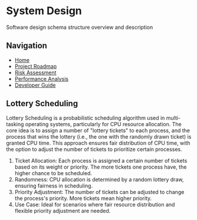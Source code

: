 ﻿# System Design

Software design schema structure overview and description


## Navigation
- [Home](Home.md)
- [Project Roadmap](RoadMap.md)
- [Risk Assessment](Risk.md)
- [Performance Analysis](Performance.md)
- [Developer Guide](Developer.md)


## Lottery Scheduling

Lottery Scheduling is a probabilistic scheduling algorithm used in multi-tasking operating systems, particularly for CPU resource allocation. The core idea is to assign a number of "lottery tickets" to each process, and the process that wins the lottery (i.e., the one with the randomly drawn ticket) is granted CPU time. This approach ensures fair distribution of CPU time, with the option to adjust the number of tickets to prioritize certain processes.

1. Ticket Allocation: Each process is assigned a certain number of tickets based on its weight or priority. The more tickets one process have, the higher chance to be scheduled.
2. Randomness: CPU allocation is determined by a random lottery draw, ensuring fairness in scheduling.
3. Priority Adjustment: The number of tickets can be adjusted to change the process's priority. More tickets mean higher priority.
4. Use Case: Ideal for scenarios where fair resource distribution and flexible priority adjustment are needed.

